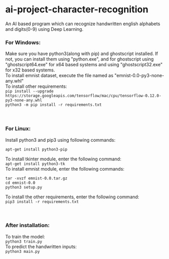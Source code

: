 # ai-project-character-recognition
An AI based program which can recognize handwritten english alphabets and digits(0-9) using Deep Learning.

### For Windows:
Make sure you have python3(along with pip) and ghostscript installed.  If not, you can install them using "python.exe", and for ghostscript using "ghostscript64.exe" for x64 based systems and using "ghostscript32.exe" for x32 based systems.<br>
To install emnist dataset, execute the file named as "emnist-0.0-py3-none-any.whl"<br>
To install other requirements:<br>
```pip install --upgrade https://storage.googleapis.com/tensorflow/mac/cpu/tensorflow-0.12.0-py3-none-any.whl```<br>
```python3 -m pip install -r requirements.txt```<br>
<br>
<br>
### For Linux:
Install python3 and pip3 using following commands:<br>
```apt-get install python3
apt-get install python3-pip
```
To install tkinter module, enter the following command:<br>
```apt-get install python3-tk```<br>
To install emnist module, enter the following commands:<br>
```
tar -xvzf emnist-0.0.tar.gz
cd emnist-0.0
python3 setup.py
```
To install the other requirements, enter the following command:<br>
```pip3 install -r requirements.txt```<br>
<br><br>
### After installation:
To train the model:<br>
```python3 train.py```<br>
To predict the handwritten inputs:<br>
```python3 main.py```<br>
